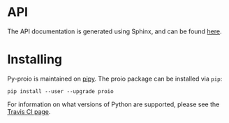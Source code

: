# API
The API documentation is generated using Sphinx, and can be found
[here](https://decibelcooper.github.io/py-proio-docs/).

# Installing
Py-proio is maintained on [pipy](https://pypi.python.org/pypi/proio).  The
proio package can be installed via
`pip`:
```shell
pip install --user --upgrade proio
```

For information on what versions of Python are supported, please see the
[Travis CI page](https://travis-ci.org/decibelcooper/proio).
